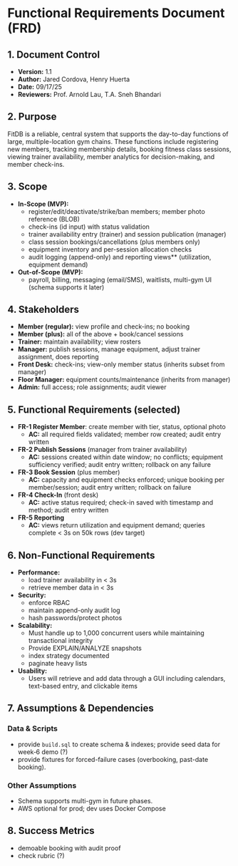 # Functional Requirements Document (FRD)

## 1. Document Control
- **Version:**  1.1
- **Author:**  Jared Cordova, Henry Huerta
- **Date:**  09/17/25
- **Reviewers:**  Prof. Arnold Lau, T.A. Sneh Bhandari

## 2. Purpose
FitDB is a reliable, central system that supports the day-to-day functions of large, multiple-location gym chains. These functions include registering new members, tracking membership details, booking fitness class sessions, viewing trainer availability, member analytics for decision-making, and member check-ins.

## 3. Scope
- **In-Scope (MVP):**
  - register/edit/deactivate/strike/ban members; member photo reference (BLOB)
  - check-ins (id input) with status validation
  - trainer availability entry (trainer) and session publication (manager)
  - class session bookings/cancellations (plus members only)
  - equipment inventory and per-session allocation checks
  - audit logging (append-only) and reporting views** (utilization, equipment demand)
- **Out-of-Scope (MVP):**
  - payroll, billing, messaging (email/SMS), waitlists, multi-gym UI (schema supports it later)

## 4. Stakeholders
- **Member (regular):** view profile and check-ins; no booking
- **Member (plus):** all of the above + book/cancel sessions
- **Trainer:** maintain availability; view rosters
- **Manager:** publish sessions, manage equipment, adjust trainer assignment, does reporting
- **Front Desk:** check-ins; view-only member status (inherits subset from manager)
- **Floor Manager:** equipment counts/maintenance (inherits from manager)
- **Admin:** full access; role assignments; audit viewer

## 5. Functional Requirements (selected)
- **FR-1 Register Member**: create member with tier, status, optional photo
  - **AC:** all required fields validated; member row created; audit entry written
- **FR-2 Publish Sessions** (manager from trainer availability)
  - **AC:** sessions created within date window; no conflicts; equipment sufficiency verified; audit entry written; rollback on any failure
- **FR-3 Book Session** (plus member)
  - **AC:** capacity and equipment checks enforced; unique booking per member/session; audit entry written; rollback on failure
- **FR-4 Check-In** (front desk)
  - **AC:** active status required; check-in saved with timestamp and method; audit entry written
- **FR-5 Reporting**
  - **AC:** views return utilization and equipment demand; queries complete < 3s on 50k rows (dev target)

## 6. Non-Functional Requirements
- **Performance:**
  - load trainer availability in < 3s
  - retrieve member data in < 3s
- **Security:**
  - enforce RBAC
  - maintain append-only audit log
  - hash passwords/protect photos
- **Scalability:**
  - Must handle up to 1,000 concurrent users while maintaining transactional integrity
  - Provide EXPLAIN/ANALYZE snapshots
  - index strategy documented
  - paginate heavy lists
- **Usability:**
  - Users will retrieve and add data through a GUI including calendars, text-based entry, and clickable items

## 7. Assumptions & Dependencies

### Data & Scripts
- provide `build.sql` to create schema & indexes; provide seed data for week‑6 demo (?)
- provide fixtures for forced-failure cases (overbooking, past-date booking).

### Other Assumptions
- Schema supports multi-gym in future phases.
- AWS optional for prod; dev uses Docker Compose

## 8. Success Metrics
- demoable booking with audit proof
- check rubric (?)
